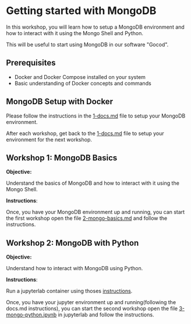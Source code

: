 # Getting started with MongoDB

In this workshop, you will learn how to setup a MongoDB environment and how to interact with it using the Mongo Shell and Python.

This will be useful to start using MongoDB in our software "Gocod".

## Prerequisites

- Docker and Docker Compose installed on your system
- Basic understanding of Docker concepts and commands

## MongoDB Setup with Docker

Please follow the instructions in the [1-docs.md](1-docs.md) file to setup your MongoDB environment.

After each workshop, get back to the [1-docs.md](1-docs.md) file to setup your environment for the next workshop.
## Workshop 1: MongoDB Basics

**Objective:** 

Understand the basics of MongoDB and how to interact with it using the Mongo Shell.

**Instructions**: 

Once, you have your MongoDB environment up and running, you can start the first workshop open the file [2-mongo-basics.md](2-mongo-basics.md) and follow the instructions.

## Workshop 2: MongoDB with Python

**Objective:**

Understand how to interact with MongoDB using Python.

**Instructions**:

Run a jupyterlab container using thoses [instructions](1-docs.md#connect-to-jupyter-using-the-service-jupyter).

Once, you have your jupyter environment up and running(following the docs.md instructions), you can start the second workshop open the file [3-mongo-python.ipynb](3-mongo-python.ipynb) in jupyterlab and follow the instructions.